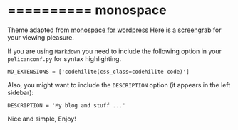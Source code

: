 ==========
monospace
==========
Theme adapted from [monospace for wordpress](http://wordpress.org/themes/monospace)
Here is a [screengrab](https://github.com/lwm/pelican-themes/blob/master/monospace/screenshot.png) for your viewing pleasure.

If you are using ``Markdown`` you need to include the following option in your ``pelicanconf.py`` for syntax highlighting.

    MD_EXTENSIONS = ['codehilite(css_class=codehilite code)']

Also, you might want to include the ``DESCRIPTION`` option (it appears in the left sidebar):

    DESCRIPTION = 'My blog and stuff ...'

Nice and simple, 
Enjoy!
